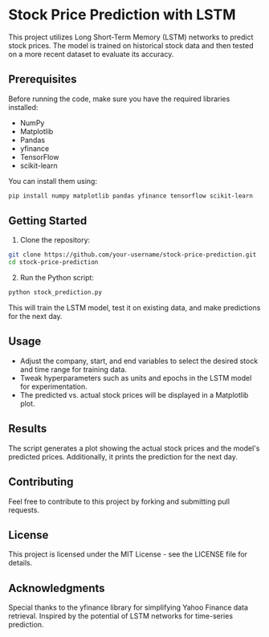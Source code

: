 # Stock Price Prediction with LSTM

This project utilizes Long Short-Term Memory (LSTM) networks to predict stock prices. The model is trained on historical stock data and then tested on a more recent dataset to evaluate its accuracy.

## Prerequisites

Before running the code, make sure you have the required libraries installed:

- NumPy
- Matplotlib
- Pandas
- yfinance
- TensorFlow
- scikit-learn

You can install them using:

```bash
pip install numpy matplotlib pandas yfinance tensorflow scikit-learn
```
## Getting Started
1. Clone the repository:
```bash
git clone https://github.com/your-username/stock-price-prediction.git
cd stock-price-prediction
```
2. Run the Python script:
```bash
python stock_prediction.py
```
This will train the LSTM model, test it on existing data, and make predictions for the next day.

## Usage
- Adjust the company, start, and end variables to select the desired stock and time range for training data.
- Tweak hyperparameters such as units and epochs in the LSTM model for experimentation.
- The predicted vs. actual stock prices will be displayed in a Matplotlib plot.
  
## Results
The script generates a plot showing the actual stock prices and the model's predicted prices. Additionally, it prints the prediction for the next day.

## Contributing
Feel free to contribute to this project by forking and submitting pull requests.

## License
This project is licensed under the MIT License - see the LICENSE file for details.

## Acknowledgments
Special thanks to the yfinance library for simplifying Yahoo Finance data retrieval.
Inspired by the potential of LSTM networks for time-series prediction.
